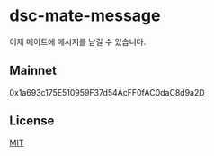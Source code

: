 # dsc-mate-message
이제 메이트에 메시지를 남길 수 있습니다.

## Mainnet
0x1a693c175E510959F37d54AcFF0fAC0daC8d9a2D

## License
[MIT](LICENSE)
